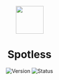 <p align=center><img src="https://cdn-icons-png.flaticon.com/512/10464/10464776.png" width="75" height="75"></p>
<h1 align=center>Spotless</h1>

<div align="center">

  ![Version](https://img.shields.io/badge/Version-v1.9.0-blue?style=flat-square) 
  ![Status](https://img.shields.io/badge/Status-Stable-brightgreen?style=flat-square)

</div>
